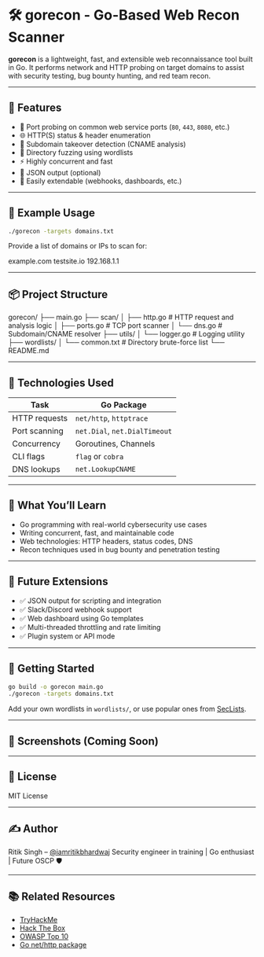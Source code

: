 
# 🛠️ gorecon - Go-Based Web Recon Scanner

**gorecon** is a lightweight, fast, and extensible web reconnaissance tool built in Go. It performs network and HTTP probing on target domains to assist with security testing, bug bounty hunting, and red team recon.

---

## 🚀 Features

- 🔎 Port probing on common web service ports (`80`, `443`, `8080`, etc.)
- 🌐 HTTP(S) status & header enumeration
- 🧠 Subdomain takeover detection (CNAME analysis)
- 📂 Directory fuzzing using wordlists
- ⚡ Highly concurrent and fast
- 📄 JSON output (optional)
- 🔧 Easily extendable (webhooks, dashboards, etc.)

---

## 🧪 Example Usage

```bash
./gorecon -targets domains.txt
````

Provide a list of domains or IPs to scan for:


example.com
testsite.io
192.168.1.1

---

## 📦 Project Structure

gorecon/
├── main.go
├── scan/
│   ├── http.go       # HTTP request and analysis logic
│   ├── ports.go      # TCP port scanner
│   └── dns.go        # Subdomain/CNAME resolver
├── utils/
│   └── logger.go     # Logging utility
├── wordlists/
│   └── common.txt    # Directory brute-force list
└── README.md

---

## 🔧 Technologies Used

| Task          | Go Package                    |
| ------------- | ----------------------------- |
| HTTP requests | `net/http`, `httptrace`       |
| Port scanning | `net.Dial`, `net.DialTimeout` |
| Concurrency   | Goroutines, Channels          |
| CLI flags     | `flag` or `cobra`             |
| DNS lookups   | `net.LookupCNAME`             |

---

## 🧠 What You’ll Learn

* Go programming with real-world cybersecurity use cases
* Writing concurrent, fast, and maintainable code
* Web technologies: HTTP headers, status codes, DNS
* Recon techniques used in bug bounty and penetration testing

---

## 🌱 Future Extensions

* ✅ JSON output for scripting and integration
* ✅ Slack/Discord webhook support
* ✅ Web dashboard using Go templates
* ✅ Multi-threaded throttling and rate limiting
* ✅ Plugin system or API mode

---

## 🏁 Getting Started

```bash
go build -o gorecon main.go
./gorecon -targets domains.txt
```

Add your own wordlists in `wordlists/`, or use popular ones from [SecLists](https://github.com/danielmiessler/SecLists).

---

## 📸 Screenshots (Coming Soon)

---

## 📝 License

MIT License

---

## ✍️ Author

Ritik Singh – [@iamritikbhardwaj](https://github.com/iamritikbhardwaj)
Security engineer in training | Go enthusiast | Future OSCP 🛡️

---

## 📚 Related Resources

* [TryHackMe](https://tryhackme.com)
* [Hack The Box](https://hackthebox.com)
* [OWASP Top 10](https://owasp.org)
* [Go net/http package](https://pkg.go.dev/net/http)

